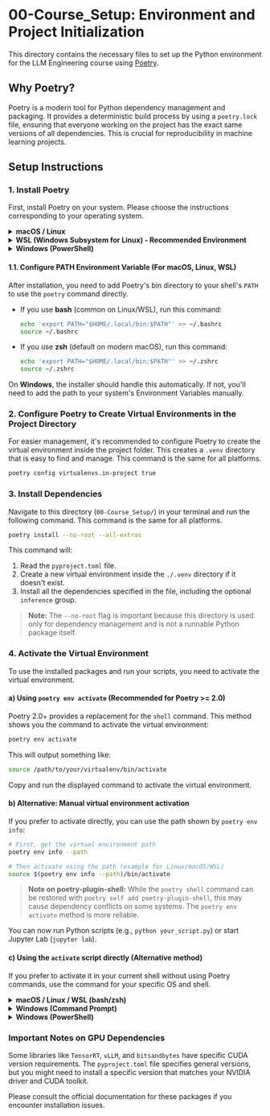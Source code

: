 # 00-Course_Setup: Environment and Project Initialization

This directory contains the necessary files to set up the Python environment for the LLM Engineering course using [Poetry](https://python-poetry.org/).

## Why Poetry?

Poetry is a modern tool for Python dependency management and packaging. It provides a deterministic build process by using a `poetry.lock` file, ensuring that everyone working on the project has the exact same versions of all dependencies. This is crucial for reproducibility in machine learning projects.

## Setup Instructions

### 1. Install Poetry

First, install Poetry on your system. Please choose the instructions corresponding to your operating system.

<details>
<summary><strong>macOS / Linux</strong></summary>

```bash
curl -sSL https://install.python-poetry.org | python3 -
```
</details>

<details>
<summary><strong>WSL (Windows Subsystem for Linux) - Recommended Environment</strong></summary>

This is the environment used for the development of this course.

```bash
curl -sSL https://install.python-poetry.org | python3 -
```
</details>

<details>
<summary><strong>Windows (PowerShell)</strong></summary>

```powershell
(Invoke-WebRequest -Uri https://install.python-poetry.org -UseBasicParsing).Content | py -
```
</details>

#### **1.1. Configure PATH Environment Variable (For macOS, Linux, WSL)**

After installation, you need to add Poetry's bin directory to your shell's `PATH` to use the `poetry` command directly.

- If you use **bash** (common on Linux/WSL), run this command:
  ```bash
  echo 'export PATH="$HOME/.local/bin:$PATH"' >> ~/.bashrc
  source ~/.bashrc
  ```
- If you use **zsh** (default on modern macOS), run this command:
  ```bash
  echo 'export PATH="$HOME/.local/bin:$PATH"' >> ~/.zshrc
  source ~/.zshrc
  ```
On **Windows**, the installer should handle this automatically. If not, you'll need to add the path to your system's Environment Variables manually.

### 2. Configure Poetry to Create Virtual Environments in the Project Directory

For easier management, it's recommended to configure Poetry to create the virtual environment inside the project folder. This creates a `.venv` directory that is easy to find and manage. This command is the same for all platforms.

```bash
poetry config virtualenvs.in-project true
```

### 3. Install Dependencies

Navigate to this directory (`00-Course_Setup/`) in your terminal and run the following command. This command is the same for all platforms.

```bash
poetry install --no-root --all-extras
```
This command will:
1.  Read the `pyproject.toml` file.
2.  Create a new virtual environment inside the `./.venv` directory if it doesn't exist.
3.  Install all the dependencies specified in the file, including the optional `inference` group.

> **Note:** The `--no-root` flag is important because this directory is used only for dependency management and is not a runnable Python package itself.

### 4. Activate the Virtual Environment

To use the installed packages and run your scripts, you need to activate the virtual environment.

#### **a) Using `poetry env activate` (Recommended for Poetry >= 2.0)**
Poetry 2.0+ provides a replacement for the `shell` command. This method shows you the command to activate the virtual environment:

```bash
poetry env activate
```

This will output something like:
```bash
source /path/to/your/virtualenv/bin/activate
```

Copy and run the displayed command to activate the virtual environment.

#### **b) Alternative: Manual virtual environment activation**
If you prefer to activate directly, you can use the path shown by `poetry env info`:

```bash
# First, get the virtual environment path
poetry env info --path

# Then activate using the path (example for Linux/macOS/WSL)
source $(poetry env info --path)/bin/activate
```

> **Note on poetry-plugin-shell:** While the `poetry shell` command can be restored with `poetry self add poetry-plugin-shell`, this may cause dependency conflicts on some systems. The `poetry env activate` method is more reliable.

You can now run Python scripts (e.g., `python your_script.py`) or start Jupyter Lab (`jupyter lab`).

#### **c) Using the `activate` script directly (Alternative method)**
If you prefer to activate it in your current shell without using Poetry commands, use the command for your specific OS and shell.

<details>
<summary><strong>macOS / Linux / WSL (bash/zsh)</strong></summary>

```bash
source ./.venv/bin/activate
```
</details>

<details>
<summary><strong>Windows (Command Prompt)</strong></summary>

```bash
.\.venv\Scripts\activate
```
</details>

<details>
<summary><strong>Windows (PowerShell)</strong></summary>

```powershell
.\.venv\Scripts\Activate.ps1
```
</details>

### Important Notes on GPU Dependencies

Some libraries like `TensorRT`, `vLLM`, and `bitsandbytes` have specific CUDA version requirements. The `pyproject.toml` file specifies general versions, but you might need to install a specific version that matches your NVIDIA driver and CUDA toolkit.

Please consult the official documentation for these packages if you encounter installation issues.
